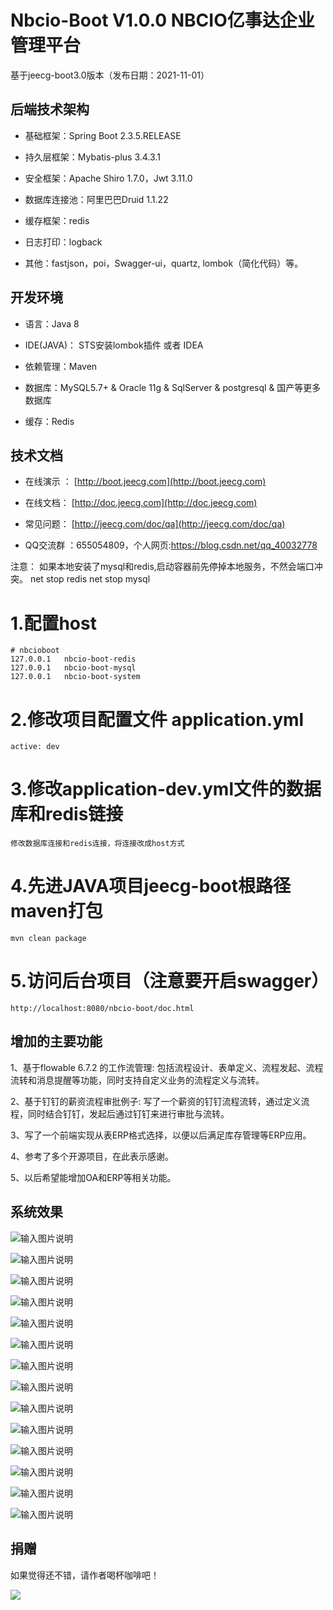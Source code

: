 Nbcio-Boot V1.0.0 NBCIO亿事达企业管理平台
===============

基于jeecg-boot3.0版本（发布日期：2021-11-01）


## 后端技术架构
- 基础框架：Spring Boot 2.3.5.RELEASE

- 持久层框架：Mybatis-plus 3.4.3.1

- 安全框架：Apache Shiro 1.7.0，Jwt 3.11.0

- 数据库连接池：阿里巴巴Druid 1.1.22

- 缓存框架：redis

- 日志打印：logback

- 其他：fastjson，poi，Swagger-ui，quartz, lombok（简化代码）等。



## 开发环境

- 语言：Java 8

- IDE(JAVA)： STS安装lombok插件 或者 IDEA

- 依赖管理：Maven

- 数据库：MySQL5.7+  &  Oracle 11g & SqlServer & postgresql & 国产等更多数据库

- 缓存：Redis


## 技术文档


- 在线演示 ：  [http://boot.jeecg.com](http://boot.jeecg.com)

- 在线文档：  [http://doc.jeecg.com](http://doc.jeecg.com)

- 常见问题：  [http://jeecg.com/doc/qa](http://jeecg.com/doc/qa)

- QQ交流群 ：655054809，个人网页:https://blog.csdn.net/qq_40032778

注意： 如果本地安装了mysql和redis,启动容器前先停掉本地服务，不然会端口冲突。
       net stop redis
       net stop mysql
 
# 1.配置host

    # nbcioboot
    127.0.0.1   nbcio-boot-redis
    127.0.0.1   nbcio-boot-mysql
    127.0.0.1   nbcio-boot-system
	
# 2.修改项目配置文件 application.yml
    active: dev
	
# 3.修改application-dev.yml文件的数据库和redis链接
	修改数据库连接和redis连接，将连接改成host方式

# 4.先进JAVA项目jeecg-boot根路径 maven打包
    mvn clean package

# 5.访问后台项目（注意要开启swagger）
    http://localhost:8080/nbcio-boot/doc.html

## 增加的主要功能

   1、基于flowable 6.7.2 的工作流管理:
          包括流程设计、表单定义、流程发起、流程流转和消息提醒等功能，同时支持自定义业务的流程定义与流转。

   2、基于钉钉的薪资流程审批例子:
          写了一个薪资的钉钉流程流转，通过定义流程，同时结合钉钉，发起后通过钉钉来进行审批与流转。

   3、写了一个前端实现从表ERP格式选择，以便以后满足库存管理等ERP应用。

   4、参考了多个开源项目，在此表示感谢。

   5、以后希望能增加OA和ERP等相关功能。
   
   系统效果
   ----
   
   ![输入图片说明](https://img-blog.csdnimg.cn/863a745945624a45acfe8e7856c6134e.png "在这里输入图片标题")
	 
   ![输入图片说明](https://img-blog.csdnimg.cn/898e102ca3d5452bb2d23d989be008ab.png "在这里输入图片标题")
	 
   ![输入图片说明](https://img-blog.csdnimg.cn/c63e81a73b0e40b8b3f21963e92199ec.png "在这里输入图片标题")
	 
   ![输入图片说明](https://img-blog.csdnimg.cn/83441ac37474453a94181be59e844469.png "在这里输入图片标题")
	 
   ![输入图片说明](https://img-blog.csdnimg.cn/45ef09d3626747858a750ada9a2206e3.png "在这里输入图片标题")
	 
   ![输入图片说明](https://img-blog.csdnimg.cn/e5443bd5d38442969a7c20895d563712.png "在这里输入图片标题")
	 
   ![输入图片说明](https://img-blog.csdnimg.cn/e5443bd5d38442969a7c20895d563712.png "在这里输入图片标题")
	 
   ![输入图片说明](https://img-blog.csdnimg.cn/e5443bd5d38442969a7c20895d563712.png "在这里输入图片标题")
	 
   ![输入图片说明](https://img-blog.csdnimg.cn/610bef9ed3ca4aa8a9d3e2e6ef242877.png "在这里输入图片标题")
	 
   ![输入图片说明](https://img-blog.csdnimg.cn/a2991f0d55a64a7b882194aea3f0f3a2.png "在这里输入图片标题")
	 
   ![输入图片说明](https://img-blog.csdnimg.cn/db30f76b9b2447a9a941a8541fb98587.png "在这里输入图片标题")
   
   ![输入图片说明](https://img-blog.csdnimg.cn/a0b16c3d30964d159de5bffb3e19f616.png "在这里输入图片标题")
   
   ![输入图片说明](https://img-blog.csdnimg.cn/5391fd45a1d74a2096844a543fa1fd8a.png "在这里输入图片标题")
   
   ![输入图片说明](https://img-blog.csdnimg.cn/259bc2e0306d4457b9ada1890ca9b1e9.png "在这里输入图片标题")
   

## 捐赠 

如果觉得还不错，请作者喝杯咖啡吧！

![](https://oscimg.oschina.net/oscnet/up-58088c35672c874bd5a95c2327300d44dca.png)